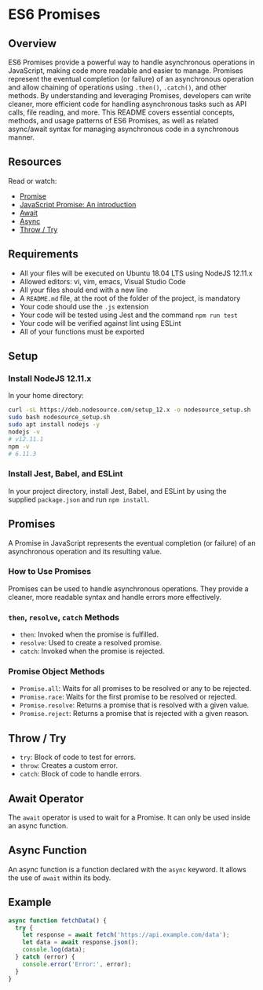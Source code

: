 # ES6 Promises

## Overview
ES6 Promises provide a powerful way to handle asynchronous operations in JavaScript, making code more readable and easier to manage. Promises represent the eventual completion (or failure) of an asynchronous operation and allow chaining of operations using `.then()`, `.catch()`, and other methods. By understanding and leveraging Promises, developers can write cleaner, more efficient code for handling asynchronous tasks such as API calls, file reading, and more. This README covers essential concepts, methods, and usage patterns of ES6 Promises, as well as related async/await syntax for managing asynchronous code in a synchronous manner.

## Resources
Read or watch:
- [Promise](https://developer.mozilla.org/en-US/docs/Web/JavaScript/Reference/Global_Objects/Promise)
- [JavaScript Promise: An introduction](https://developers.google.com/web/fundamentals/primers/promises)
- [Await](https://developer.mozilla.org/en-US/docs/Web/JavaScript/Reference/Operators/await)
- [Async](https://developer.mozilla.org/en-US/docs/Web/JavaScript/Reference/Statements/async_function)
- [Throw / Try](https://developer.mozilla.org/en-US/docs/Web/JavaScript/Reference/Statements/try...catch)

## Requirements
- All your files will be executed on Ubuntu 18.04 LTS using NodeJS 12.11.x
- Allowed editors: vi, vim, emacs, Visual Studio Code
- All your files should end with a new line
- A `README.md` file, at the root of the folder of the project, is mandatory
- Your code should use the `.js` extension
- Your code will be tested using Jest and the command `npm run test`
- Your code will be verified against lint using ESLint
- All of your functions must be exported

## Setup
### Install NodeJS 12.11.x
In your home directory:
```sh
curl -sL https://deb.nodesource.com/setup_12.x -o nodesource_setup.sh
sudo bash nodesource_setup.sh
sudo apt install nodejs -y
nodejs -v
# v12.11.1
npm -v
# 6.11.3
```

### Install Jest, Babel, and ESLint
In your project directory, install Jest, Babel, and ESLint by using the supplied `package.json` and run `npm install`.

## Promises
A Promise in JavaScript represents the eventual completion (or failure) of an asynchronous operation and its resulting value.

### How to Use Promises
Promises can be used to handle asynchronous operations. They provide a cleaner, more readable syntax and handle errors more effectively.

### `then`, `resolve`, `catch` Methods
- `then`: Invoked when the promise is fulfilled.
- `resolve`: Used to create a resolved promise.
- `catch`: Invoked when the promise is rejected.

### Promise Object Methods
- `Promise.all`: Waits for all promises to be resolved or any to be rejected.
- `Promise.race`: Waits for the first promise to be resolved or rejected.
- `Promise.resolve`: Returns a promise that is resolved with a given value.
- `Promise.reject`: Returns a promise that is rejected with a given reason.

## Throw / Try
- `try`: Block of code to test for errors.
- `throw`: Creates a custom error.
- `catch`: Block of code to handle errors.

## Await Operator
The `await` operator is used to wait for a Promise. It can only be used inside an async function.

## Async Function
An async function is a function declared with the `async` keyword. It allows the use of `await` within its body.

## Example
```js
async function fetchData() {
  try {
    let response = await fetch('https://api.example.com/data');
    let data = await response.json();
    console.log(data);
  } catch (error) {
    console.error('Error:', error);
  }
}
```
